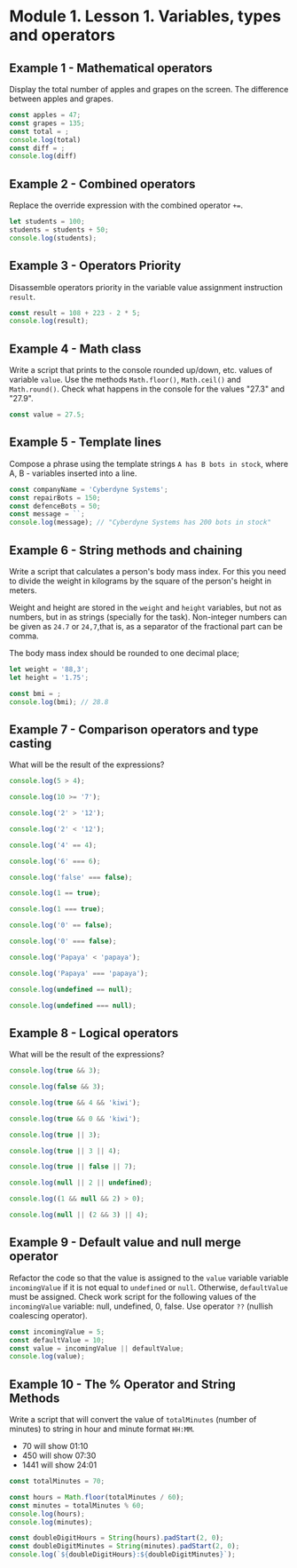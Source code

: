 # Module 1. Lesson 1. Variables, types and operators 

## Example 1 - Mathematical operators 

Display the total number of apples and grapes on the screen. The difference between apples and grapes.

```js
const apples = 47;
const grapes = 135;
const total = ;
console.log(total)
const diff = ;
console.log(diff)
```

## Example 2 - Combined operators

Replace the override expression with the combined operator `+=`.

```js
let students = 100;
students = students + 50;
console.log(students);
```

## Example 3 - Operators Priority

Disassemble operators priority in the variable value assignment  instruction
`result`.

```js
const result = 108 + 223 - 2 * 5;
console.log(result);
```

## Example 4 - Math class

Write a script that prints to the console rounded up/down, etc. values
of variable `value`. Use the methods `Math.floor()`, `Math.ceil()` and
`Math.round()`. Check what happens in the console for the values "27.3" and "27.9".

```js
const value = 27.5;
```

## Example 5 - Template lines

Compose a phrase using the template strings `A has B bots in stock`, where A, B -
variables inserted into a line.

```js
const companyName = 'Cyberdyne Systems';
const repairBots = 150;
const defenceBots = 50;
const message = ``;
console.log(message); // "Cyberdyne Systems has 200 bots in stock"
```

## Example 6 - String methods and chaining

Write a script that calculates a person's body mass index. For this
you need to divide the weight in kilograms by the square of the person's height in meters.

Weight and height are stored in the `weight` and `height` variables, but not as numbers, but in
as strings (specially for the task). Non-integer numbers can be given as
`24.7` or `24,7`,that is, as a separator of the fractional part can be
comma.

The body mass index should be rounded to one decimal place;

```js
let weight = '88,3';
let height = '1.75';

const bmi = ;
console.log(bmi); // 28.8
```

## Example 7 - Comparison operators and type casting

What will be the result of the expressions?

```js
console.log(5 > 4);

console.log(10 >= '7');

console.log('2' > '12');

console.log('2' < '12');

console.log('4' == 4);

console.log('6' === 6);

console.log('false' === false);

console.log(1 == true);

console.log(1 === true);

console.log('0' == false);

console.log('0' === false);

console.log('Papaya' < 'papaya');

console.log('Papaya' === 'papaya');

console.log(undefined == null);

console.log(undefined === null);
```

## Example 8 - Logical operators

What will be the result of the expressions?

```js
console.log(true && 3);

console.log(false && 3);

console.log(true && 4 && 'kiwi');

console.log(true && 0 && 'kiwi');

console.log(true || 3);

console.log(true || 3 || 4);

console.log(true || false || 7);

console.log(null || 2 || undefined);

console.log((1 && null && 2) > 0);

console.log(null || (2 && 3) || 4);
```

## Example 9 - Default value and null merge operator 

 Refactor the code so that the value is assigned to the `value` variable
variable `incomingValue` if it is not equal to `undefined` or `null`. Otherwise,
`defaultValue` must be assigned. Check work
script for the following values of the `incomingValue` variable: null, undefined, 0,
false. Use operator `??` (nullish coalescing operator).

```js
const incomingValue = 5;
const defaultValue = 10;
const value = incomingValue || defaultValue;
console.log(value);
```

## Example 10 - The % Operator and String Methods

Write a script that will convert the value of `totalMinutes` (number of minutes) to
string in hour and minute format `HH:MM`.

- 70 will show 01:10
- 450 will show 07:30
- 1441 will show 24:01

```js
const totalMinutes = 70;

const hours = Math.floor(totalMinutes / 60);
const minutes = totalMinutes % 60;
console.log(hours);
console.log(minutes);

const doubleDigitHours = String(hours).padStart(2, 0);
const doubleDigitMinutes = String(minutes).padStart(2, 0);
console.log(`${doubleDigitHours}:${doubleDigitMinutes}`);
```
